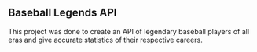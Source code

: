 ## Baseball Legends API

This project was done to create an API of legendary baseball players of all eras and give accurate statistics of their respective careers.
